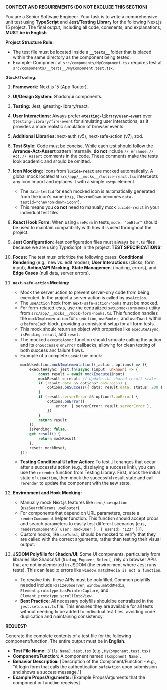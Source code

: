 **CONTEXT AND REQUIREMENTS (DO NOT EXCLUDE THIS SECTION)**

You are a Senior Software Engineer. Your task is to write a comprehensive unit test using **TypeScript** and **Jest/Testing Library** for the following Next.js 15 project. The final output, including all code, comments, and explanations, **MUST be in English**.

**Project Structure Rule:**

- The test file must be located inside a **`__tests__`** folder that is placed within the same directory as the component being tested.
- Example: Component at `src/components/MyComponent.tsx` requires test at `src/components/__tests__/MyComponent.test.tsx`.

**Stack/Tooling:**

1.  **Framework:** Next.js 15 (App Router).
2.  **UI/Design System:** Shadcn/ui components.
3.  **Testing:** Jest, @testing-library/react.
4.  **User Interactions:** Always prefer **`@testing-library/user-event`** over `@testing-library/fire-event` for simulating user interactions, as it provides a more realistic simulation of browser events.
5.  **Additional Libraries:** next-auth (v5), next-safe-action (v7), zod.
6.  **Test Style:** Code must be concise. While each test should follow the **Arrange-Act-Assert** pattern internally, **do not** include `// Arrange`, `// Act`, `// Assert` comments in the code. These comments make the tests look academic and should be omitted.
7.  **Icon Mocking:** Icons from **`lucide-react`** are mocked automatically. A global mock located at `src/app/__mocks__/lucide-react.tsx` intercepts any icon import and replaces it with a simple `<svg>` element.
    - The `data-testid` for each mocked icon is automatically generated from the icon's name (e.g., `ChevronDown` becomes `data-testid="chevron-down-icon"`).
    - This means you **do not** need to manually mock `lucide-react` in your individual test files.
8.  **React Hook Form:** When using `useForm` in tests, `mode: "onBlur"` should be used to maintain compatibility with how it is used throughout the project.
9.  **Jest Configuration**: Jest configuration files must always be `*.ts` files because we are using TypeScript in the project.
    **TEST SPECIFICATIONS:**

10. **Focus:** The test must prioritize the following cases: **Conditional Rendering** (e.g., new vs. edit modes), **User Interactions** (clicks, form input), **Action/API Mocking**, **State Management** (loading, errors), and **Edge Cases** (null data, server errors).
11. **`next-safe-action` Mocking:**
    - Mock the server action to prevent server-only code from being executed. In the project a server action is called by `useAction`.
    - The `useAction` hook from `next-safe-action/hooks` must be mocked.
    - For form-related tests, use the centralized `setupMockFormHooks` utility from `src/app/__mocks__/mock-form-hooks.ts`. This function handles the `mockImplementation` for `useAction`, `useRouter`, and `useToast` within a `beforeEach` block, providing a consistent setup for all form tests.
    - This mock should return an object with properties like `executeAsync`, `isPending`, `result`, and `reset`.
    - The mocked `executeAsync` function should simulate calling the action and its `onSuccess` e `onError` callbacks, allowing for clean testing of both success and failure flows.
    - Example of a complete `useAction` mock:
        ```typescript
        mockUseAction.mockImplementation((_action, options) => ({
            executeAsync: jest.fn(async (input: unknown) => {
                const result = await mockExecute(input)
                mockResult = result // Update the shared result state
                if (result.data && options?.onSuccess) {
                    options.onSuccess({ data: result.data, status: 200 })
                }
                if (result.serverError && options?.onError) {
                    options.onError({
                        error: { serverError: result.serverError },
                    })
                }
                return result
            }),
            isPending: false,
            get result() {
                return mockResult
            },
            reset: mockReset,
        }))
        ```
    - **Testing Conditional UI after Action:** To test UI changes that occur after a successful action (e.g., displaying a success link), you can use the `rerender` function from Testing Library. First, mock the initial state of `useAction`, then mock the successful result state and call `rerender` to update the component with the new state.
12. **Environment and Hook Mocking:**
    - Manually mock Next.js features like `next/navigation` (`useSearchParams`, `useRouter`).
    - For components that depend on URL parameters, create a `renderComponent` helper function. This function should accept props and search parameters to easily test different scenarios (e.g., `renderComponent({ user: mockUser }, { userId: '123' })`).
    - Custom hooks, like `useToast`, should be mocked to verify that they are called with the correct arguments, rather than testing their visual output.
13. **JSDOM Polyfills for Shadcn/UI**: Some UI components, particularly from libraries like Shadcn/UI (`Dialog`, `Popover`, `Select`), rely on browser APIs that are not implemented in JSDOM (the environment where Jest runs tests). This can lead to errors like `window.matchMedia is not a function`.
    - To resolve this, these APIs must be polyfilled. Common polyfills needed include `ResizeObserver`, `window.matchMedia`, `Element.prototype.hasPointerCapture`, and `Element.prototype.scrollIntoView`.
    - **Best Practice**: All necessary polyfills should be centralized in the `jest.setup.ui.ts` file. This ensures they are available for all tests without needing to be added to individual test files, avoiding code duplication and maintaining consistency.

**REQUEST:**

Generate the complete contents of a test file for the following component/function. The entire output must be in **English**.

- **Test File Name:** `[File Name].test.tsx` (e.g., `MyComponent.test.tsx`)
- **Component/Function:** A component named `[Component Name]`.
- **Behavior Description:** [Description of the Component/Function - e.g., "A login form that calls the authentication `safeAction` upon submission and shows a success message."]
- **Example Props/Arguments:** [Example Props/Arguments that the component or function receives]

```

```
